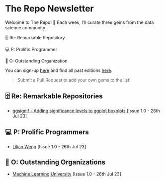 # The Repo Newsletter

Welcome to The Repo! 🚀 Each week, I'll curate three gems from the data science community:

🗄️ Re: Remarkable Repository

💻 P: Prolific Programmer

🏢 O: Outstanding Organization

You can sign-up [here](https://www.ds-econ.com/#/portal/signup/free) and find all past editions [here](www.ds-econ.com/tag/repo/).

> Submit a Pull Request to add your own gems to the list!

## 🗄️ Re: Remarkable Repositories
- [ggsignif - Adding significance levels to ggplot boxplots](https://github.com/const-ae/ggsignif) [Issue 1.0 - 26th Jul 23]

## 💻 P: Prolific Programmers
- [Lilian Weng](https://lilianweng.github.io) [Issue 1.0 - 26th Jul 23]

## 🏢 O: Outstanding Organizations
- [Machine Learning University](https://mlu-explain.github.io) [Issue 1.0 - 26th Jul 23]